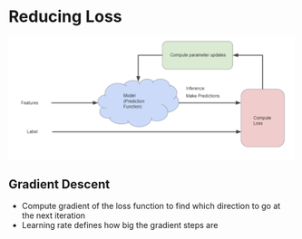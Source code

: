 # Reducing Loss
<img src='imgs/diagram1.png'>

## Gradient Descent
- Compute gradient of the loss function to find which direction to go at the next iteration
- Learning rate defines how big the gradient steps are 

 



